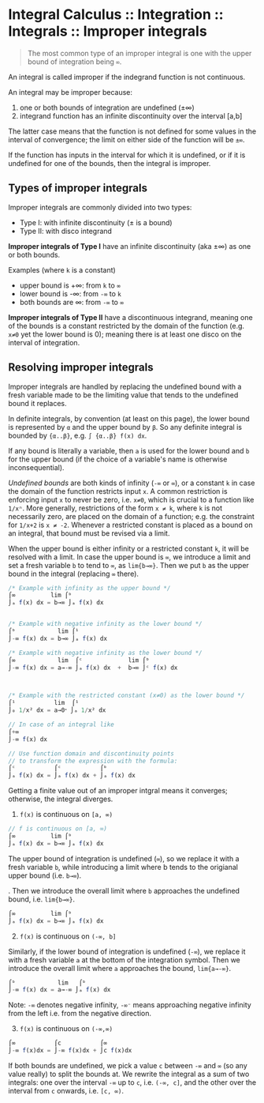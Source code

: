 # Integral Calculus :: Integration :: Integrals :: Improper integrals

>The most common type of an improper integral is one with the upper bound of integration being `∞`.

An integral is called improper if the indegrand function is not continuous.

An integral may be improper because:
1. one or both bounds of integration are undefined (±∞)
2. integrand function has an infinite discontinuity over the interval [a,b]

The latter case means that the function is not defined for some values in the interval of convergence; the limit on either side of the function will be `±∞`.

If the function has inputs in the interval for which it is undefined, or if it is undefined for one of the bounds, then the integral is improper.

## Types of improper integrals

Improper integrals are commonly divided into two types:
- Type I: with infinite discontinuity (± is a bound)
- Type II: with disco integrand

**Improper integrals of Type I** have an infinite discontinuity (aka ±∞) as one or both bounds.

Examples (where `k` is a constant)
- upper bound is +∞: from  `k` to `∞`
- lower bound is -∞: from `-∞` to `k`
- both bounds are ∞: from `-∞` to `∞`

**Improper integrals of Type II** have a discontinuous integrand, meaning one of the bounds is a constant restricted by the domain of the function (e.g. `x≠0` yet the lower bound is 0); meaning there is at least one disco on the interval of integration.




## Resolving improper integrals

Improper integrals are handled by replacing the undefined bound with a fresh variable made to be the limiting value that tends to the undefined bound it replaces.

In definite integrals, by convention (at least on this page), the lower bound is represented by `α` and the upper bound by `β`. So any definite integral is bounded by `{α..β}`, e.g. `∫ {α..β} f(x) dx`.

If any bound is literally a variable, then `a` is used for the lower bound and `b` for the upper bound (if the choice of a variable's name is otherwise inconsequential).

*Undefined bounds* are both kinds of infinity (`-∞` or `∞`), or a constant `k` in case the domain of the function restricts input `x`. A common restriction is enforcing input `x` to never be zero, i.e. `x≠0`, which is crucial to a function like `1/xⁿ`. More generally, restrictions of the form `x ≠ k`, where `k` is not necessarily zero, are placed on the domain of a function; e.g. the constraint for `1/x+2` is `x ≠ -2`. Whenever a restricted constant is placed as a bound on an integral, that bound must be revised via a limit.


When the upper bound is either infinity or a restricted constant `k`, it will be resolved with a limit. In case the upper bound is `∞`, we introduce a limit and set a fresh variable `b` to tend to `∞`, as `lim{b→∞}`. Then we put `b` as the upper bound in the integral (replacing `∞` there).


```js
/* Example with infinity as the upper bound */
⌠∞          lim ⌠ᵇ
⌡ₐ f(x) dx = b→∞ ⌡ₐ f(x) dx


/* Example with negative infinity as the lower bound */
⌠ᵇ            lim ⌠¹
⌡-∞ f(x) dx = b→∞ ⌡ₐ f(x) dx

/* Example with negative infinity as the lower bound */
⌠∞            lim  ⌠ᶜ             lim ⌠ᵇ
⌡-∞ f(x) dx = a→-∞ ⌡ₐ f(x) dx  +  b→∞ ⌡ᶜ f(x) dx



/* Example with the restricted constant (x≠0) as the lower bound */
⌠¹           lim  ⌠¹
⌡₀ 1/x² dx = a→0ᐩ ⌡ₐ 1/x² dx
```



```js
// In case of an integral like
⌠+∞
⌡-∞ f(x) dx

// Use function domain and discontinuity points
// to transform the expression with the formula:
⌠ᶜ           ⌠ᶜ           ⌠ᵇ
⌡ₐ f(x) dx = ⌡ₐ f(x) dx + ⌡ₐ f(x) dx
```





Getting a finite value out of an improper intgral means it converges; otherwise, the integral diverges.

1. `f(x)` is continuous on `[a, ∞)`

```js
// f is continuous on [a, ∞)
⌠∞          lim ⌠ᵇ
⌡ₐ f(x) dx = b→∞ ⌡ₐ f(x) dx
```


The upper bound of integration is undefined (`∞`), so we replace it with a fresh variable `b`, while introducing a limit where b tends to the origianal upper bound (i.e. `b→∞`).

. Then we introduce the overall limit where `b` approaches the undefined bound, i.e. `lim{b→∞}`.

```js
⌠∞          lim ⌠ᵇ
⌡ₐ f(x) dx = b→∞ ⌡ₐ f(x) dx
```



2. `f(x)` is continuous on `(-∞, b]`

Similarly, if the lower bound of integration is undefined (`-∞`), we replace it with a fresh variable `a` at the bottom of the integration symbol. Then we introduce the overall limit where `a` approaches the bound, `lim{a→-∞}`.

```js
⌠ᵇ            lim   ⌠ᵇ
⌡-∞ f(x) dx = a→-∞ ⌡ₐ f(x) dx
```

Note: `-∞` denotes negative infinity, `-∞⁻` means approaching negative infinity from the left i.e. from the negative direction.



3. `f(x)` is continuous on `(-∞,∞)`

```js
⌠∞           ⌠c           ⌠∞
⌡-∞ f(x)dx = ⌡-∞ f(x)dx + ⌡c f(x)dx
```

If both bounds are undefined, we pick a value `c` between `-∞` and `∞` (so any value really) to split the bounds at. We rewrite the integral as a sum of two integrals: one over the interval `-∞` up to `c`, i.e. `(-∞, c]`, and the other over the interval from `c` onwards, i.e. `[c, ∞)`.
